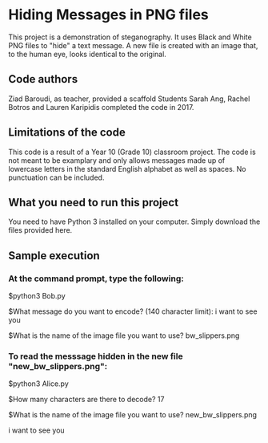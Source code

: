 # Hiding Messages in PNG files
This project is a demonstration of steganography. It uses Black and White PNG files to "hide" a text message. A new file is created with an image that, to the human eye, looks identical to the original.

## Code authors
Ziad Baroudi, as teacher, provided a scaffold
Students Sarah Ang, Rachel Botros and Lauren Karipidis completed the code
in 2017.

## Limitations of the code
This code is a result of a Year 10 (Grade 10) classroom project.
The code is not meant to be examplary and only allows messages made up
of lowercase letters in the standard English alphabet as well as spaces.
No punctuation can be included.

## What you need to run this project
You need to have Python 3 installed on your computer. Simply download the files provided here.

## Sample execution
### At the command prompt, type the following:

  $python3 Bob.py
  
  $What message do you want to encode? (140 character limit): i want to see you
  
  $What is the name of the image file you want to use? bw_slippers.png

### To read the messsage hidden in the new file "new_bw_slippers.png":
  $python3 Alice.py
  
  $How many characters are there to decode? 17
  
  $What is the name of the image file you want to use? new_bw_slippers.png
  
  i want to see you
